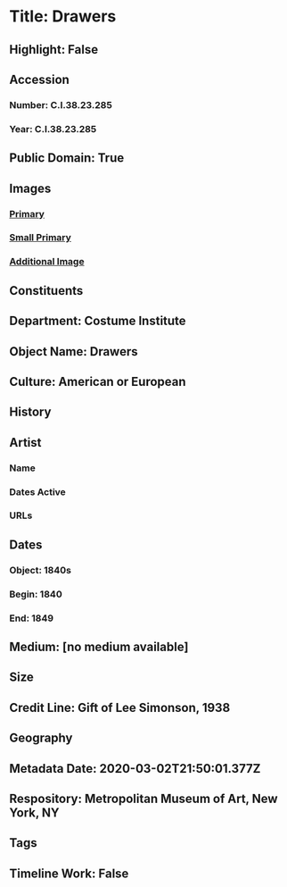 # Title: Drawers
## Highlight: False
## Accession
### Number: C.I.38.23.285
### Year: C.I.38.23.285
## Public Domain: True
## Images
### [Primary](https://images.metmuseum.org/CRDImages/ci/original/CI38.23.285_B.jpg)
### [Small Primary](https://images.metmuseum.org/CRDImages/ci/web-large/CI38.23.285_B.jpg)
### [Additional Image](https://images.metmuseum.org/CRDImages/ci/original/CI38.23.285_F.jpg)
## Constituents
## Department: Costume Institute
## Object Name: Drawers
## Culture: American or European
## History
## Artist
### Name
### Dates Active
### URLs
## Dates
### Object: 1840s
### Begin: 1840
### End: 1849
## Medium: [no medium available]
## Size
## Credit Line: Gift of Lee Simonson, 1938
## Geography
## Metadata Date: 2020-03-02T21:50:01.377Z
## Respository: Metropolitan Museum of Art, New York, NY
## Tags
## Timeline Work: False
